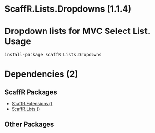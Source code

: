 ﻿ScaffR.Lists.Dropdowns (1.1.4)
======
Dropdown lists for MVC Select List.
Usage
======
<pre>install-package ScaffR.Lists.Dropdowns</pre>
Dependencies (2)
=====

ScaffR Packages
------
* [ScaffR.Extensions ()](https://github.com/wcpro/ScaffR/tree/master/src/ScaffR.Extensions)
* [ScaffR.Lists ()](https://github.com/wcpro/ScaffR/tree/master/src/ScaffR.Lists)

Other Packages
------
